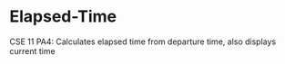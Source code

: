 Elapsed-Time
============

CSE 11 PA4: Calculates elapsed time from departure time, also displays current time
